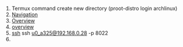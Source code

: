 1. Termux command create new directory (proot-distro login archlinux) 
2. [Navigation](/android/nav/Count_of_navigatione.canvas)
3. [Overview](/android/components/overview.canvas)
5. [overview](/android/components/overview.md)
6. [ssh](android/ssh) ssh u0_a325@192.168.0.28 -p 8022
7. 